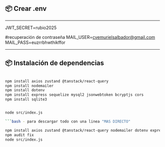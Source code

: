 ## 📦 Crear .env
------------------------------------------------------

JWT_SECRET=rubio2025


#recuperación de contraseña
MAIL_USER=cvemurielsalbador@gmail.com
MAIL_PASS=euzrrbhwthikffor

------------------------------------------------------
## 📦 Instalación de dependencias

```bash

npm install axios zustand @tanstack/react-query
npm install nodemailer
npm install dotenv
npm install express sequelize mysql2 jsonwebtoken bcryptjs cors
npm install sqlite3


node src/index.js

```bash - para descargar todo con una linea "MAS DIRECTO"

npm install axios zustand @tanstack/react-query nodemailer dotenv express sequelize mysql2 jsonwebtoken bcryptjs cors sqlite3
npm audit fix
node src/index.js
